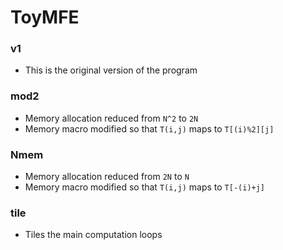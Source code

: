 # ToyMFE

### v1
* This is the original version of the program

### mod2
* Memory allocation reduced from `N^2` to `2N`
* Memory macro modified so that `T(i,j)` maps to `T[(i)%2][j]`

### Nmem
* Memory allocation reduced from `2N` to `N`
* Memory macro modified so that `T(i,j)` maps to `T[-(i)+j]`

### tile
* Tiles the main computation loops
